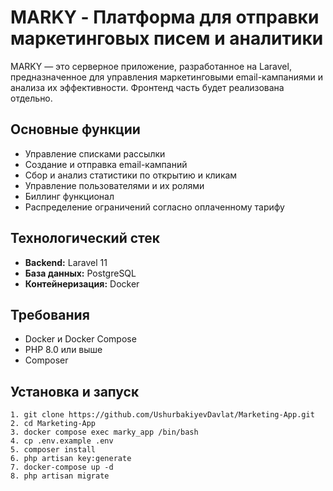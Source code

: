# MARKY - Платформа для отправки маркетинговых писем и аналитики

MARKY — это серверное приложение, разработанное на Laravel, предназначенное для управления маркетинговыми email-кампаниями и анализа их эффективности. Фронтенд часть будет реализована отдельно.

## Основные функции

- Управление списками рассылки
- Создание и отправка email-кампаний
- Сбор и анализ статистики по открытию и кликам
- Управление пользователями и их ролями
- Биллинг функционал
- Распределение ограничений согласно оплаченному тарифу

## Технологический стек

- **Backend:** Laravel 11
- **База данных:** PostgreSQL
- **Контейнеризация:** Docker

## Требования

- Docker и Docker Compose
- PHP 8.0 или выше
- Composer

## Установка и запуск

~~~
1. git clone https://github.com/UshurbakiyevDavlat/Marketing-App.git
2. cd Marketing-App 
3. docker compose exec marky_app /bin/bash
4. cp .env.example .env
5. composer install
6. php artisan key:generate
7. docker-compose up -d
8. php artisan migrate
~~~

